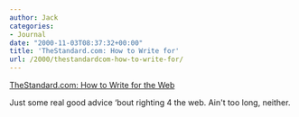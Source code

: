 ```yaml
---
author: Jack
categories:
- Journal
date: "2000-11-03T08:37:32+00:00"
title: 'TheStandard.com: How to Write for'
url: /2000/thestandardcom-how-to-write-for/
---
```


[TheStandard.com: How to Write for the Web][1]

Just some real good advice &#8216;bout righting 4 the web. Ain't too long, neither.

 [1]: http://web.archive.org/web/20030419014921/http://www.thestandard.com:80/article/display/0,1151,19842,00.html